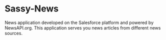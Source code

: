 # Sassy-News
News application developed on the Salesforce platform and powered by NewsAPI.org. This application serves you news articles from different news sources. 
